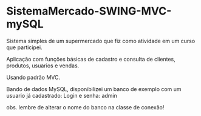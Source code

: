 # SistemaMercado-SWING-MVC-mySQL

Sistema simples de um supermercado que fiz como atividade em um curso que participei.

Aplicação com funções básicas de cadastro e consulta de clientes, produtos, usuarios e vendas.

Usando padrão MVC.

Bando de dados MySQL, disponibilizei um banco de exemplo com um usuario já cadastrado:
Login e senha: admin

obs. lembre de alterar o nome do banco na classe de conexão!
